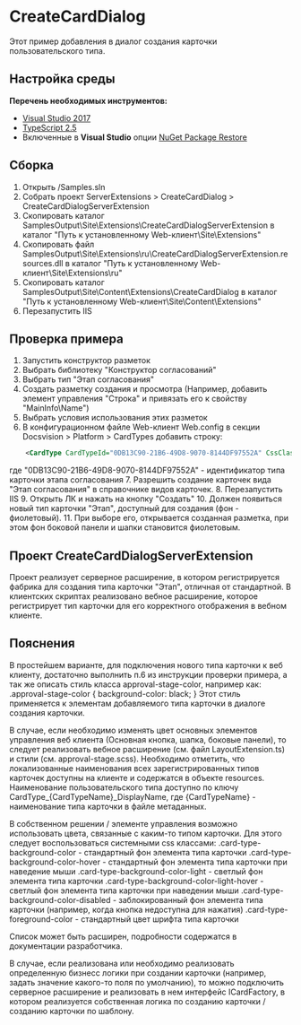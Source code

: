 ﻿# CreateCardDialog

Этот пример добавления в диалог создания карточки пользовательского типа.

## Настройка среды

**Перечень необходимых инструментов:** 
* [Visual Studio 2017](https://www.visualstudio.com)
* [TypeScript 2.5](https://www.typescriptlang.org)
* Включенные в **Visual Studio** опции  [NuGet Package Restore](https://docs.microsoft.com/en-us/nuget/consume-packages/package-restore#enabling-and-disabling-package-restore)

## Сборка

1. Открыть /Samples.sln
2. Собрать проект ServerExtensions > CreateCardDialog > CreateCardDialogServerExtension
3. Скопировать каталог SamplesOutput\Site\Extensions\CreateCardDialogServerExtension в каталог "Путь к установленному Web-клиент\Site\Extensions"
4. Скопировать файл SamplesOutput\Site\Extensions\ru\CreateCardDialogServerExtension.resources.dll в каталог "Путь к установленному Web-клиент\Site\Extensions\ru"
5. Скопировать каталог SamplesOutput\Site\Content\Extensions\CreateCardDialog в каталог "Путь к установленному Web-клиент\Site\Content\Extensions"
6. Перезапустить IIS

## Проверка примера

1. Запустить конструктор разметок
2. Выбрать библиотеку "Конструктор согласований"
3. Выбрать тип "Этап согласования"
4. Создать разметку создания и просмотра (Например, добавить элемент управления "Строка" и привязать его к свойству "MainInfo\Name")
5. Выбрать условия использования этих разметок
6. В конфигурационном файле Web-клиент Web.config в секции Docsvision > Platform > CardTypes добавить строку: 
```xml
	<CardType CardTypeId="0DB13C90-21B6-49D8-9070-8144DF97552A" CssClass="approval-stage"/>
```
где "0DB13C90-21B6-49D8-9070-8144DF97552A" - идентификатор типа карточки этапа согласования
7. Разрешить создание карточек вида "Этап согласования" в справочнике видов карточек.
8. Перезапустить IIS
9. Открыть ЛК и нажать на кнопку "Создать"
10. Должен появиться новый тип карточки "Этап", доступный для создания (фон - фиолетовый).
11. При выборе его, открывается созданная разметка, при этом фон боковой панели и шапки становится фиолетовым.

## Проект CreateCardDialogServerExtension

Проект реализует серверное расширение, в котором регистрируется фабрика для создания типа карточки "Этап", отличная от стандартной. В клиентских скриптах реализовано вебное расширение, которое регистрирует тип карточки для его корректного отображения в вебном клиенте.

## Пояснения

В простейшем варианте, для подключения нового типа карточки к веб клиенту, достаточно выполнить п.6 из инструкции проверки примера, а так же описать стиль класса approval-stage-color, например как:
.approval-stage-color {
    background-color: black;
}
Этот стиль применяется к элементам добавляемого типа карточки в диалоге создания карточки.

В случае, если необходимо изменять цвет основных элементов управления веб клиента (Основная кнопка, шапка, боковые панели), то следует реализовать вебное расширение (см. файл LayoutExtension.ts) и стили (см. approval-stage.scss). Необходимо отметить, что локализованные наименования всех зарегистрированных типов карточек доступны на клиенте и содержатся в объекте resources. Наименование пользовательского типа доступно по ключу CardType_{CardTypeName}_DisplayName,
где {CardTypeName} - наименование типа карточки в файле метаданных. 

В собственном решении / элементе управления возможно использовать цвета, связанные с каким-то типом карточки. Для этого следует воспользоваться системными css классами:
.card-type-background-color - стандартный фон элемента типа карточки
.card-type-background-color-hover - стандартный фон элемента типа карточки при наведение мыши
.card-type-background-color-light - светлый фон элемента типа карточки
.card-type-background-color-light-hover - светлый фон элемента типа карточки при наведении мыши
.card-type-background-color-disabled - заблокированный фон элемента типа карточки (например, когда кнопка недоступна для нажатия) 
.card-type-foreground-color - стандартный цвет шрифта типа карточки

Список может быть расширен, подробности содержатся в документации разработчика.

В случае, если реализована или необходимо реализовать определенную бизнесс логики при создании карточки (например, задать значение какого-то поля по умолчанию), то можно подключить серверное расширение и реализовать в нем интерфейс ICardFactory, в котором реализуется собственная логика по созданию карточки / созданию карточки по шаблону.